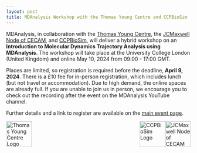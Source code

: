 ```yaml
---
layout: post
title: MDAnalysis Workshop with the Thomas Young Centre and CCPBioSim
---
```


MDAnalysis, in collaboration with the [Thomas Young Centre](https://thomasyoungcentre.org/), the [JCMaxwell Node of CECAM](https://uk-jcmaxwell.cecam.org/), and [CCPBioSim](https://www.ccpbiosim.ac.uk/), will deliver a hybrid workshop on an **Introduction to Molecular Dynamics Trajectory Analysis using MDAnalysis**. The workshop will take place at the University College London (United Kingdom) and online May 10, 2024 from 09:00 - 17:00 GMT.

Places are limited, so registration is required before the deadline, **April 9, 2024**. There is a £10 fee for in-person registration, which includes lunch (but not travel or accommodation). Due to high demand, the online spaces are already full. If you are unable to join us in person, we encourage you to check out the recording after the event on the MDAnalysis YouTube channel.

Further details and a link to register are available on the [main event page](https://www.ccpbiosim.ac.uk/mda2024).

<img
src="/public/images/TYC_Logo.jpg"
title="Thomas Young Centre Logo" alt="Thomas Young Centre Logo"
style="float: left; height: 5em; " />

<img
src="/public/images/JCMaxwell_Logo.png"
title="JCMaxwell Node of CECAM Logo" alt="JCMaxwell Node of CECAM Logo"
style="float: right; height: 5em; " />

<img
src="/public/images/CCPBioSim_Logo.png"
title="CCPBioSim Logo" alt="CCPBioSim Logo"
style="float: right; height: 5em; " />
